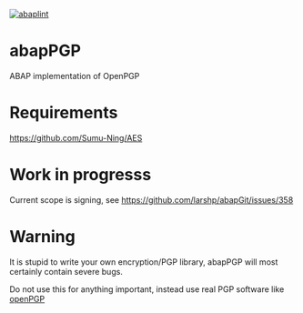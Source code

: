 [![abaplint](http://abaplint.org/badges/larshp/abapPGP)](http://abaplint.org/project/larshp/abapPGP)

# abapPGP
ABAP implementation of OpenPGP

# Requirements
https://github.com/Sumu-Ning/AES

# Work in progresss

Current scope is signing, see https://github.com/larshp/abapGit/issues/358

# Warning

It is stupid to write your own encryption/PGP library, abapPGP will most certainly contain severe bugs.

Do not use this for anything important, instead use real PGP software like [openPGP](http://openpgp.org/)
